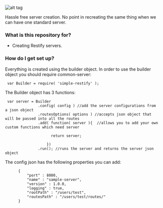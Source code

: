 ![alt tag](https://github.com/ttaub/simple-restify/blob/master/simple-restify.png?raw=true)

Hassle free server creation. No point in recreating the same thing when we can have one standard server. 

### What is this repository for? ###

* Creating Restify servers.

### How do I get set up? ###

Everything is created using the builder object. In order to use the builder object you should require common-server:

     var Builder = require( 'simple-restify' );

The Builder object has 3 functions:

     var server = Builder
                   .config( config ) //add the server configurations from a json object
                   .routesOptions( options ) //accepts json object that will be passed into all the routes
                   .add( function( server ){  //allows you to add your own custom functions which need server

                         return server; 

                       })
                   .run(); //runs the server and returns the server json object

The config json has the following properties you can add:

          {
              "port" : 8000,
              "name" : "sample-server",
              "version" : 1.0.0,
              "logging" : true,
              "rootPath" : "/users/test",
              "routesPath" : "/users/test/routes/"
          }
